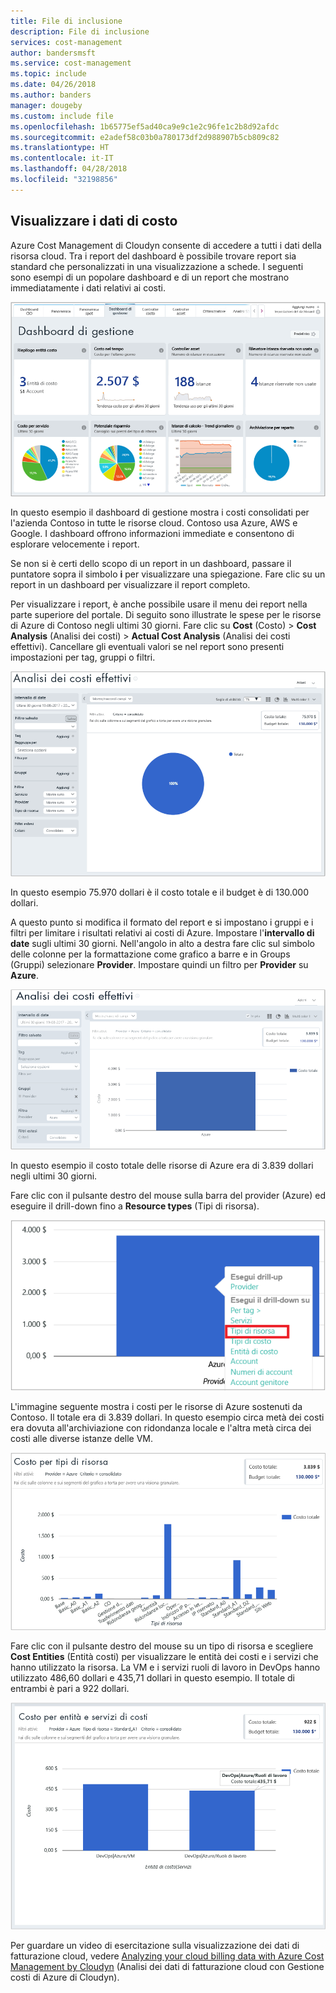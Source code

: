 ```yaml
---
title: File di inclusione
description: File di inclusione
services: cost-management
author: bandersmsft
ms.service: cost-management
ms.topic: include
ms.date: 04/26/2018
ms.author: banders
manager: dougeby
ms.custom: include file
ms.openlocfilehash: 1b65775ef5ad40ca9e9c1e2c96fe1c2b8d92afdc
ms.sourcegitcommit: e2adef58c03b0a780173df2d988907b5cb809c82
ms.translationtype: HT
ms.contentlocale: it-IT
ms.lasthandoff: 04/28/2018
ms.locfileid: "32198856"
---
```

## <a name="view-cost-data"></a>Visualizzare i dati di costo

Azure Cost Management di Cloudyn consente di accedere a tutti i dati della risorsa cloud. Tra i report del dashboard è possibile trovare report sia standard che personalizzati in una visualizzazione a schede. I seguenti sono esempi di un popolare dashboard e di un report che mostrano immediatamente i dati relativi ai costi.

![Dashboard di gestione](./media/cost-management-create-account-view-data/mgt-dash.png)

In questo esempio il dashboard di gestione mostra i costi consolidati per l'azienda Contoso in tutte le risorse cloud. Contoso usa Azure, AWS e Google. I dashboard offrono informazioni immediate e consentono di esplorare velocemente i report.  

Se non si è certi dello scopo di un report in un dashboard, passare il puntatore sopra il simbolo **i** per visualizzare una spiegazione. Fare clic su un report in un dashboard per visualizzare il report completo.

Per visualizzare i report, è anche possibile usare il menu dei report nella parte superiore del portale. Di seguito sono illustrate le spese per le risorse di Azure di Contoso negli ultimi 30 giorni. Fare clic su **Cost** (Costo)  > **Cost Analysis** (Analisi dei costi)  > **Actual Cost Analysis** (Analisi dei costi effettivi). Cancellare gli eventuali valori se nel report sono presenti impostazioni per tag, gruppi o filtri.

![Analisi dei costi effettivi](./media/cost-management-create-account-view-data/actual-cost-01.png)

In questo esempio 75.970 dollari è il costo totale e il budget è di 130.000 dollari.

A questo punto si modifica il formato del report e si impostano i gruppi e i filtri per limitare i risultati relativi ai costi di Azure. Impostare l'**intervallo di date** sugli ultimi 30 giorni. Nell'angolo in alto a destra fare clic sul simbolo delle colonne per la formattazione come grafico a barre e in Groups (Gruppi) selezionare **Provider**. Impostare quindi un filtro per **Provider** su **Azure**.

![Analisi dei costi effettivi con filtri](./media/cost-management-create-account-view-data/actual-cost-02.png)

In questo esempio il costo totale delle risorse di Azure era di 3.839 dollari negli ultimi 30 giorni.

Fare clic con il pulsante destro del mouse sulla barra del provider (Azure) ed eseguire il drill-down fino a **Resource types** (Tipi di risorsa).

![Drill-down](./media/cost-management-create-account-view-data/actual-cost-03.png)

L'immagine seguente mostra i costi per le risorse di Azure sostenuti da Contoso. Il totale era di 3.839 dollari. In questo esempio circa metà dei costi era dovuta all'archiviazione con ridondanza locale e l'altra metà circa dei costi alle diverse istanze delle VM.

![Tipi di risorse](./media/cost-management-create-account-view-data/actual-cost-04.png)

Fare clic con il pulsante destro del mouse su un tipo di risorsa e scegliere **Cost Entities** (Entità costi) per visualizzare le entità dei costi e i servizi che hanno utilizzato la risorsa. La VM e i servizi ruoli di lavoro in DevOps hanno utilizzato 486,60 dollari e 435,71 dollari in questo esempio. Il totale di entrambi è pari a 922 dollari.

![Entità dei costi e servizi](./media/cost-management-create-account-view-data/actual-cost-05.png)

Per guardare un video di esercitazione sulla visualizzazione dei dati di fatturazione cloud, vedere [Analyzing your cloud billing data with Azure Cost Management by Cloudyn](https://youtu.be/G0pvI3iLH-Y) (Analisi dei dati di fatturazione cloud con Gestione costi di Azure di Cloudyn).
